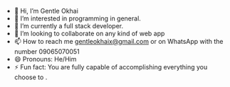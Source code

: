 - 👋 Hi, I’m Gentle Okhai
- 👀 I’m interested in programming in general.
- 🌱 I’m currently a full stack developer.
- 💞️ I’m looking to collaborate on any kind of web app
- 📫 How to reach me gentleokhaix@gmail.com or on WhatsApp with the number 09065070051
- 😄 Pronouns: He/Him
- ⚡ Fun fact: You are fully capable of accomplishing everything you choose to
.
